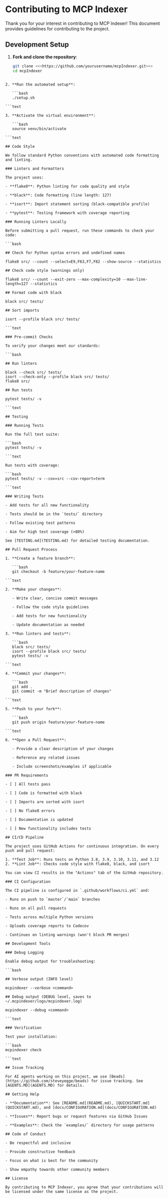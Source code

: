 # Contributing to MCP Indexer

Thank you for your interest in contributing to MCP Indexer! This document provides guidelines for contributing to the project.

## Development Setup

1. **Fork and clone the repository**:

   ```bash
   git clone <<<https://github.com/yourusername/mcpIndexer.git>>>
   cd mcpIndexer

```text

2. **Run the automated setup**:

   ```bash
   ./setup.sh

```text

3. **Activate the virtual environment**:

   ```bash
   source venv/bin/activate

```text

## Code Style

We follow standard Python conventions with automated code formatting and linting.

### Linters and Formatters

The project uses:

- **flake8**: Python linting for code quality and style

- **black**: Code formatting (line length: 127)

- **isort**: Import statement sorting (black-compatible profile)

- **pytest**: Testing framework with coverage reporting

### Running Linters Locally

Before submitting a pull request, run these commands to check your code:

```bash

## Check for Python syntax errors and undefined names

flake8 src/ --count --select=E9,F63,F7,F82 --show-source --statistics

## Check code style (warnings only)

flake8 src/ --count --exit-zero --max-complexity=10 --max-line-length=127 --statistics

## Format code with black

black src/ tests/

## Sort imports

isort --profile black src/ tests/

```text

### Pre-commit Checks

To verify your changes meet our standards:

```bash

## Run linters

black --check src/ tests/
isort --check-only --profile black src/ tests/
flake8 src/

## Run tests

pytest tests/ -v

```text

## Testing

### Running Tests

Run the full test suite:

```bash
pytest tests/ -v

```text

Run tests with coverage:

```bash
pytest tests/ -v --cov=src --cov-report=term

```text

### Writing Tests

- Add tests for all new functionality

- Tests should be in the `tests/` directory

- Follow existing test patterns

- Aim for high test coverage (>80%)

See [TESTING.md](TESTING.md) for detailed testing documentation.

## Pull Request Process

1. **Create a feature branch**:

   ```bash
   git checkout -b feature/your-feature-name

```text

2. **Make your changes**:

   - Write clear, concise commit messages

   - Follow the code style guidelines

   - Add tests for new functionality

   - Update documentation as needed

3. **Run linters and tests**:

   ```bash
   black src/ tests/
   isort --profile black src/ tests/
   pytest tests/ -v

```text

4. **Commit your changes**:

   ```bash
   git add .
   git commit -m "Brief description of changes"

```text

5. **Push to your fork**:

   ```bash
   git push origin feature/your-feature-name

```text

6. **Open a Pull Request**:

   - Provide a clear description of your changes

   - Reference any related issues

   - Include screenshots/examples if applicable

### PR Requirements

- [ ] All tests pass

- [ ] Code is formatted with black

- [ ] Imports are sorted with isort

- [ ] No flake8 errors

- [ ] Documentation is updated

- [ ] New functionality includes tests

## CI/CD Pipeline

The project uses GitHub Actions for continuous integration. On every push and pull request:

1. **Test Job**: Runs tests on Python 3.8, 3.9, 3.10, 3.11, and 3.12
2. **Lint Job**: Checks code style with flake8, black, and isort

You can view CI results in the "Actions" tab of the GitHub repository.

### CI Configuration

The CI pipeline is configured in `.github/workflows/ci.yml` and:

- Runs on push to `master`/`main` branches

- Runs on all pull requests

- Tests across multiple Python versions

- Uploads coverage reports to Codecov

- Continues on linting warnings (won't block PR merges)

## Development Tools

### Debug Logging

Enable debug output for troubleshooting:

```bash

## Verbose output (INFO level)

mcpindexer --verbose <command>

## Debug output (DEBUG level, saves to ~/.mcpindexer/logs/mcpindexer.log)

mcpindexer --debug <command>

```text

### Verification

Test your installation:

```bash
mcpindexer check

```text

## Issue Tracking

For AI agents working on this project, we use [Beads](https://github.com/steveyegge/beads) for issue tracking. See [AGENTS.MD](AGENTS.MD) for details.

## Getting Help

- **Documentation**: See [README.md](README.md), [QUICKSTART.md](QUICKSTART.md), and [docs/CONFIGURATION.md](docs/CONFIGURATION.md)

- **Issues**: Report bugs or request features via GitHub Issues

- **Examples**: Check the `examples/` directory for usage patterns

## Code of Conduct

- Be respectful and inclusive

- Provide constructive feedback

- Focus on what is best for the community

- Show empathy towards other community members

## License

By contributing to MCP Indexer, you agree that your contributions will be licensed under the same license as the project.
